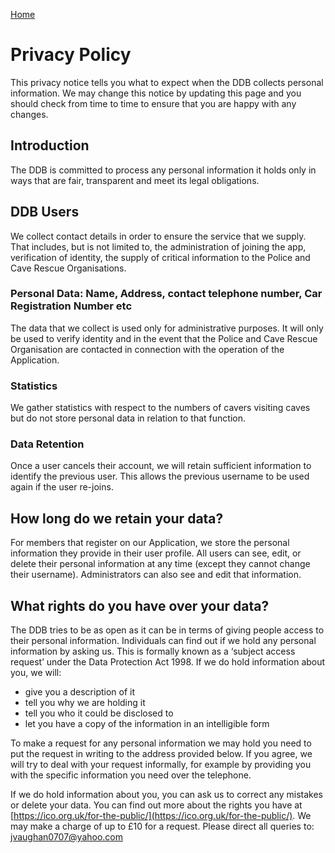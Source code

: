 [Home](https://jvaughan0707.github.io/DDB-Pages)

# Privacy Policy

This privacy notice tells you what to expect when the DDB collects personal information. We may change this notice by updating this page and you should check from time to time to ensure that you are happy with any changes.

## Introduction

The DDB is committed to process any personal information it holds only in ways that are fair, transparent and meet its legal obligations.

## DDB Users

We collect contact details in order to ensure the service that we supply.
That includes, but is not limited to, the administration of joining the app, verification of identity, the supply of critical information to the Police and Cave Rescue Organisations.

### Personal Data: Name, Address, contact telephone number, Car Registration Number etc

The data that we collect is used only for administrative purposes.  It will only be used to verify identity and in the event that the Police and Cave Rescue Organisation are contacted in connection with the operation of the Application.

### Statistics

We gather statistics with respect to the numbers of cavers visiting caves but do not store personal data in relation to that function.

### Data Retention
Once a user cancels their account, we will retain sufficient information to identify the previous user. This allows the previous username to be used again if the user re-joins.

## How long do we retain your data?
For members that register on our Application, we store the personal information they provide in their user profile. All users can see, edit, or delete their personal information at any time (except they cannot change their username). Administrators can also see and edit that information.

## What rights do you have over your data?
The DDB tries to be as open as it can be in terms of giving people access to their personal information. Individuals can find out if we hold any personal information by asking us. This is formally known as a ‘subject access request’ under the Data Protection Act 1998. If we do hold information about you, we will:

* give you a description of it
* tell you why we are holding it
* tell you who it could be disclosed to
* let you have a copy of the information in an intelligible form

To make a request for any personal information we may hold you need to put the request in writing to the address provided below.
If you agree, we will try to deal with your request informally, for example by providing you with the specific information you need over the telephone.

If we do hold information about you, you can ask us to correct any mistakes or delete your data. You can find out more about the rights you have at [https://ico.org.uk/for-the-public/](https://ico.org.uk/for-the-public/).
We may make a charge of up to £10 for a request.
Please direct all queries to: 
[jvaughan0707@yahoo.com](mailto:jvaughan0707@yahoo.com)
